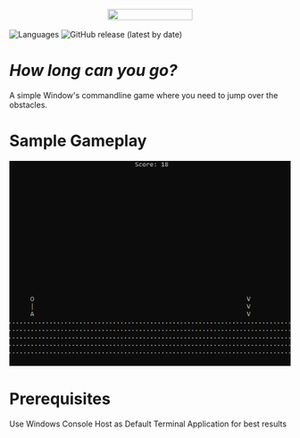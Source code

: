 <p align="center">
  <img src="https://github.com/Nizar1999/Glitch-Hop/blob/main/screenshots/Banner1.png" width = 55%; height=55% />
</p>

![Languages](https://img.shields.io/badge/-C++-black?style=for-the-badge&logo=cplusplus&logoColor=white) 
![GitHub release (latest by date)](https://img.shields.io/github/v/release/nizar1999/Codeships?style=for-the-badge&color=black&labelColor=black)

# *How long can you go?*
A simple Window's commandline game where you need to jump over the obstacles.

# Sample Gameplay
![screen-gif](./screenshots/Gameplay.gif)

# Prerequisites
Use Windows Console Host as Default Terminal Application for best results
